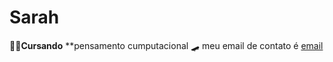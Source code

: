 # Sarah
🧑‍🚀**Cursando** **pensamento cumputacional
🛹 meu email de contato é [email](sarah.pontes.ferreira@escola.pr.gov.br)
